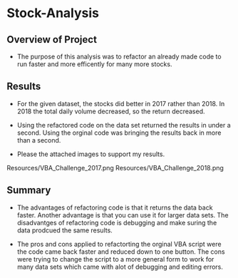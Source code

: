 # Stock-Analysis

## Overview of Project 
- The purpose of this analysis was to refactor an already made code to run faster and more efficently for many more stocks.

## Results
 - For the given dataset, the stocks did better in 2017 rather than 2018. In 2018 the total daily volume decreased, so the return decreased. 

 - Using the refactored code on the data set returned the results in under a second. Using the orginal code was bringing the results back in more than a second.

 - Please the attached images to support my results. 

 Resources/VBA_Challenge_2017.png
 Resources/VBA_Challenge_2018.png

## Summary 
- The advantages of refactoring  code is that it returns the data back faster. Another advantage is that you can use it for larger data sets. The disadvantges of refactoring code is  debugging and make suring the data prodcued the same results. 

- The pros and cons applied to refactorting the orginal VBA script were the code came back faster and reduced down to one button. The cons were trying to change the script to a more general form to work for many data sets which came with alot of debugging and editing errors. 



